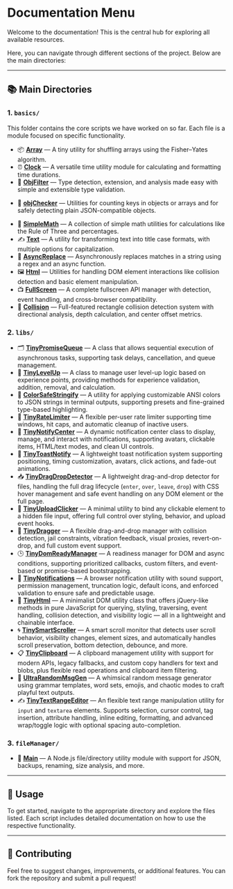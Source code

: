 # Documentation Menu

Welcome to the documentation! This is the central hub for exploring all available resources.

Here, you can navigate through different sections of the project. Below are the main directories:

---

## 📚 Main Directories

### 1. **`basics/`** 

This folder contains the core scripts we have worked on so far. Each file is a module focused on specific functionality.

- 📦 **[Array](./basics/array.md)** — A tiny utility for shuffling arrays using the Fisher–Yates algorithm.
- ⏰ **[Clock](./basics/clock.md)** — A versatile time utility module for calculating and formatting time durations.
- 🧠 **[ObjFilter](./basics/objFilter.md)** — Type detection, extension, and analysis made easy with simple and extensible type validation.
* 🧮 **[objChecker](./basics/objChecker.md)** — Utilities for counting keys in objects or arrays and for safely detecting plain JSON-compatible objects.
- 🔢 **[SimpleMath](./basics/simpleMath.md)** — A collection of simple math utilities for calculations like the Rule of Three and percentages.
- ✍️ **[Text](./basics/text.md)** — A utility for transforming text into title case formats, with multiple options for capitalization.
- 🔄 **[AsyncReplace](./basics/asyncReplace.md)** — Asynchronously replaces matches in a string using a regex and an async function.
- 🖼️ **[Html](./basics/html.md)** — Utilities for handling DOM element interactions like collision detection and basic element manipulation.
- 📺 **[FullScreen](./basics/fullScreen.md)** — A complete fullscreen API manager with detection, event handling, and cross-browser compatibility.
- 🧱 **[Collision](./basics/collision.md)** — Full-featured rectangle collision detection system with directional analysis, depth calculation, and center offset metrics.

### 2. **`libs/`**
- 🗂️ **[TinyPromiseQueue](./libs/TinyPromiseQueue.md)** — A class that allows sequential execution of asynchronous tasks, supporting task delays, cancellation, and queue management.
- 🏅 **[TinyLevelUp](./libs/TinyLevelUp.md)** — A class to manage user level-up logic based on experience points, providing methods for experience validation, addition, removal, and calculation.
- 🎨 **[ColorSafeStringify](./libs/ColorSafeStringify.md)** — A utility for applying customizable ANSI colors to JSON strings in terminal outputs, supporting presets and fine-grained type-based highlighting.
- 🚦 **[TinyRateLimiter](./libs/TinyRateLimiter.md)** — A flexible per-user rate limiter supporting time windows, hit caps, and automatic cleanup of inactive users.
- 🔔 **[TinyNotifyCenter](./libs/TinyNotifyCenter.md)** — A dynamic notification center class to display, manage, and interact with notifications, supporting avatars, clickable items, HTML/text modes, and clean UI controls.
- 🍞 **[TinyToastNotify](./libs/TinyToastNotify.md)** — A lightweight toast notification system supporting positioning, timing customization, avatars, click actions, and fade-out animations.
- 📥 **[TinyDragDropDetector](./libs/TinyDragDropDetector.md)** — A lightweight drag-and-drop detector for files, handling the full drag lifecycle (`enter`, `over`, `leave`, `drop`) with CSS hover management and safe event handling on any DOM element or the full page.
- 📂 **[TinyUploadClicker](./libs/TinyUploadClicker.md)** — A minimal utility to bind any clickable element to a hidden file input, offering full control over styling, behavior, and upload event hooks.
- 🧲 **[TinyDragger](./libs/TinyDragger.md)** — A flexible drag-and-drop manager with collision detection, jail constraints, vibration feedback, visual proxies, revert-on-drop, and full custom event support.
- 🕒 **[TinyDomReadyManager](./libs/TinyDomReadyManager.md)** — A readiness manager for DOM and async conditions, supporting prioritized callbacks, custom filters, and event-based or promise-based bootstrapping.
- 📣 **[TinyNotifications](./libs/TinyNotifications.md)** — A browser notification utility with sound support, permission management, truncation logic, default icons, and enforced validation to ensure safe and predictable usage.
- 🧱 **[TinyHtml](./libs/TinyHtml.md)** — A minimalist DOM utility class that offers jQuery-like methods in pure JavaScript for querying, styling, traversing, event handling, collision detection, and visibility logic — all in a lightweight and chainable interface.
- 🌀 **[TinySmartScroller](./libs/TinySmartScroller.md)** — A smart scroll monitor that detects user scroll behavior, visibility changes, element sizes, and automatically handles scroll preservation, bottom detection, debounce, and more.
- 📋 **[TinyClipboard](./libs/TinyClipboard.md)** — A clipboard management utility with support for modern APIs, legacy fallbacks, and custom copy handlers for text and blobs, plus flexible read operations and clipboard item filtering.
- 🍮 **[UltraRandomMsgGen](./libs/UltraRandomMsgGen.md)** — A whimsical random message generator using grammar templates, word sets, emojis, and chaotic modes to craft playful text outputs.
- ✍️ **[TinyTextRangeEditor](./libs/TinyTextRangeEditor.md)** — An flexible text range manipulation utility for `input` and `textarea` elements. Supports selection, cursor control, tag insertion, attribute handling, inline editing, formatting, and advanced wrap/toggle logic with optional spacing auto-completion.

### 3. **`fileManager/`**
* 📁 **[Main](./fileManager/main.md)** — A Node.js file/directory utility module with support for JSON, backups, renaming, size analysis, and more.

---

## 🚀 Usage

To get started, navigate to the appropriate directory and explore the files listed. Each script includes detailed documentation on how to use the respective functionality.

---

## 📑 Contributing

Feel free to suggest changes, improvements, or additional features. You can fork the repository and submit a pull request!
